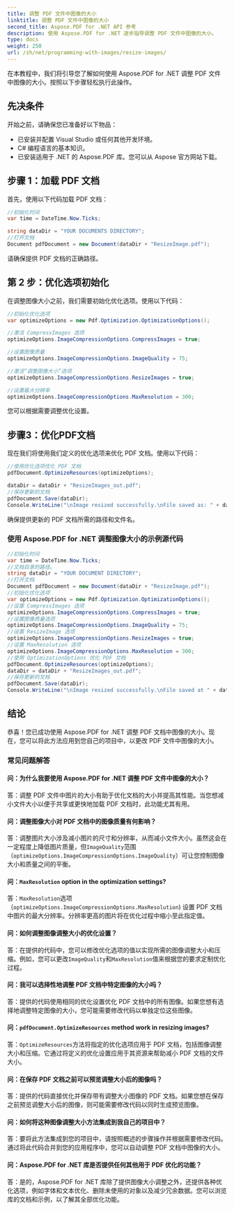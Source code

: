 ```yaml
---
title: 调整 PDF 文件中图像的大小
linktitle: 调整 PDF 文件中图像的大小
second_title: Aspose.PDF for .NET API 参考
description: 使用 Aspose.PDF for .NET 逐步指导调整 PDF 文件中图像的大小。
type: docs
weight: 250
url: /zh/net/programming-with-images/resize-images/
---
```

在本教程中，我们将引导您了解如何使用 Aspose.PDF for .NET 调整 PDF 文件中图像的大小。按照以下步骤轻松执行此操作。

## 先决条件

开始之前，请确保您已准备好以下物品：

- 已安装并配置 Visual Studio 或任何其他开发环境。
- C# 编程语言的基本知识。
- 已安装适用于 .NET 的 Aspose.PDF 库。您可以从 Aspose 官方网站下载。

## 步骤 1：加载 PDF 文档

首先，使用以下代码加载 PDF 文档：

```csharp
//初始化时间
var time = DateTime.Now.Ticks;

string dataDir = "YOUR DOCUMENTS DIRECTORY";
//打开文档
Document pdfDocument = new Document(dataDir + "ResizeImage.pdf");
```

请确保提供 PDF 文档的正确路径。

## 第 2 步：优化选项初始化

在调整图像大小之前，我们需要初始化优化选项。使用以下代码：

```csharp
//初始化优化选项
var optimizeOptions = new Pdf.Optimization.OptimizationOptions();

//激活 CompressImages 选项
optimizeOptions.ImageCompressionOptions.CompressImages = true;

//设置图像质量
optimizeOptions.ImageCompressionOptions.ImageQuality = 75;

//激活“调整图像大小”选项
optimizeOptions.ImageCompressionOptions.ResizeImages = true;

//设置最大分辨率
optimizeOptions.ImageCompressionOptions.MaxResolution = 300;
```

您可以根据需要调整优化设置。

## 步骤3：优化PDF文档

现在我们将使用我们定义的优化选项来优化 PDF 文档。使用以下代码：

```csharp
//使用优化选项优化 PDF 文档
pdfDocument.OptimizeResources(optimizeOptions);

dataDir = dataDir + "ResizeImages_out.pdf";
//保存更新的文档
pdfDocument.Save(dataDir);
Console.WriteLine("\nImage resized successfully.\nFile saved as: " + dataDir);
```

确保提供更新的 PDF 文档所需的路径和文件名。

### 使用 Aspose.PDF for .NET 调整图像大小的示例源代码 
```csharp
//初始化时间
var time = DateTime.Now.Ticks;
//文档目录的路径。
string dataDir = "YOUR DOCUMENT DIRECTORY";
//打开文档
Document pdfDocument = new Document(dataDir + "ResizeImage.pdf");
//初始化优化选项
var optimizeOptions = new Pdf.Optimization.OptimizationOptions();            
//设置 CompressImages 选项
optimizeOptions.ImageCompressionOptions.CompressImages = true;            
//设置图像质量选项
optimizeOptions.ImageCompressionOptions.ImageQuality = 75;            
//设置 ResizeImage 选项
optimizeOptions.ImageCompressionOptions.ResizeImages = true;            
//设置 MaxResolution 选项
optimizeOptions.ImageCompressionOptions.MaxResolution = 300;
//使用 OptimizationOptions 优化 PDF 文档
pdfDocument.OptimizeResources(optimizeOptions);
dataDir = dataDir + "ResizeImages_out.pdf";
//保存更新的文档
pdfDocument.Save(dataDir);
Console.WriteLine("\nImage resized successfully.\nFile saved at " + dataDir);
```

## 结论

恭喜！您已成功使用 Aspose.PDF for .NET 调整 PDF 文档中图像的大小。现在，您可以将此方法应用到您自己的项目中，以更改 PDF 文件中图像的大小。

### 常见问题解答

#### 问：为什么我要使用 Aspose.PDF for .NET 调整 PDF 文件中图像的大小？

答：调整 PDF 文件中图片的大小有助于优化文档的大小并提高其性能。当您想减小文件大小以便于共享或更快地加载 PDF 文档时，此功能尤其有用。

#### 问：调整图像大小对 PDF 文档中的图像质量有何影响？

答：调整图片大小涉及减小图片的尺寸和分辨率，从而减小文件大小。虽然这会在一定程度上降低图片质量，但`ImageQuality`范围 （`optimizeOptions.ImageCompressionOptions.ImageQuality`）可让您控制图像大小和质量之间的平衡。

#### 问：`MaxResolution` option in the optimization settings?

答：`MaxResolution`选项 （`optimizeOptions.ImageCompressionOptions.MaxResolution`) 设置 PDF 文档中图片的最大分辨率。分辨率更高的图片将在优化过程中缩小至此指定值。

#### 问：如何调整图像调整大小的优化设置？

答：在提供的代码中，您可以修改优化选项的值以实现所需的图像调整大小和压缩。例如，您可以更改`ImageQuality`和`MaxResolution`值来根据您的要求定制优化过程。

#### 问：我可以选择性地调整 PDF 文档中特定图像的大小吗？

答：提供的代码使用相同的优化设置优化 PDF 文档中的所有图像。如果您想有选择地调整特定图像的大小，您可能需要修改代码以单独定位这些图像。

#### 问：`pdfDocument.OptimizeResources` method work in resizing images?

答：`OptimizeResources`方法将指定的优化选项应用于 PDF 文档，包括图像调整大小和压缩。它通过将定义的优化设置应用于其资源来帮助减小 PDF 文档的文件大小。

#### 问：在保存 PDF 文档之前可以预览调整大小后的图像吗？

答：提供的代码直接优化并保存带有调整大小图像的 PDF 文档。如果您想在保存之前预览调整大小后的图像，则可能需要修改代码以同时生成预览图像。

#### 问：如何将这种图像调整大小方法集成到我自己的项目中？

答：要将此方法集成到您的项目中，请按照概述的步骤操作并根据需要修改代码。通过将此代码合并到您的应用程序中，您可以自动调整 PDF 文档中图像的大小。

#### 问：Aspose.PDF for .NET 库是否提供任何其他用于 PDF 优化的功能？

答：是的，Aspose.PDF for .NET 库除了提供图像大小调整之外，还提供各种优化选项，例如字体和文本优化、删除未使用的对象以及减少冗余数据。您可以浏览库的文档和示例，以了解其全部优化功能。